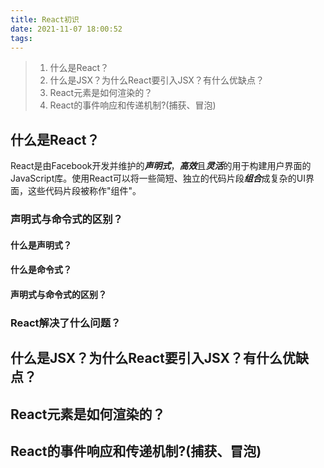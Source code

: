 ```yaml
---
title: React初识
date: 2021-11-07 18:00:52
tags:
---
```


> 1. 什么是React？
> 2. 什么是JSX？为什么React要引入JSX？有什么优缺点？
> 3. React元素是如何渲染的？
> 4. React的事件响应和传递机制?(捕获、冒泡)

## 什么是React？

React是由Facebook开发并维护的***声明式***，***高效***且***灵活***的用于构建用户界面的JavaScript库。使用React可以将一些简短、独立的代码片段***组合***成复杂的UI界面，这些代码片段被称作"组件"。

### 声明式与命令式的区别？

#### 什么是声明式？

#### 什么是命令式？

#### 声明式与命令式的区别？

### React解决了什么问题？

## 什么是JSX？为什么React要引入JSX？有什么优缺点？

## React元素是如何渲染的？

## React的事件响应和传递机制?(捕获、冒泡)


